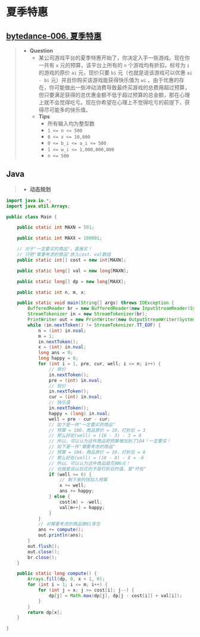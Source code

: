 # 夏季特惠

## [bytedance-006. 夏季特惠](https://leetcode.cn/problems/tJau2o/)

> - **Question**
>   - 某公司游戏平台的夏季特惠开始了，你决定入手一些游戏。现在你一共有 `x` 元的预算，该平台上所有的 `n` 个游戏均有折扣，标号为 `i` 的游戏的原价 `ai` 元，现价只要 `bi` 元（也就是说该游戏可以优惠 `ai - bi` 元）并且你购买该游戏能获得快乐值为 `wi` 。由于优惠的存在，你可能做出一些冲动消费导致最终买游戏的总费用超过预算，但只要满足获得的总优惠金额不低于超过预算的总金额，那在心理上就不会觉得吃亏。现在你希望在心理上不觉得吃亏的前提下，获得尽可能多的快乐值。
>   - **Tips**
>     - 所有输入均为整型数
>     - `1 <= n <= 500`
>     - `0 <= x <= 10,000`
>     - `0 <= b_i <= a_i <= 500`
>     - `1 <= w_i <= 1,000,000,000`
>     - `n <= 500`

## Java

> - **动态规划**

```java
import java.io.*;
import java.util.Arrays;

public class Main {

    public static int MAXN = 501;

    public static int MAXX = 100001;

    // 对于"一定要买的商品"，直接买！
    // 只把"需要考虑的商品"放入cost、val数组
    public static int[] cost = new int[MAXN];

    public static long[] val = new long[MAXN];

    public static long[] dp = new long[MAXX];

    public static int n, m, x;

    public static void main(String[] args) throws IOException {
        BufferedReader br = new BufferedReader(new InputStreamReader(System.in));
        StreamTokenizer in = new StreamTokenizer(br);
        PrintWriter out = new PrintWriter(new OutputStreamWriter(System.out));
        while (in.nextToken() != StreamTokenizer.TT_EOF) {
            n = (int) in.nval;
            m = 1;
            in.nextToken();
            x = (int) in.nval;
            long ans = 0;
            long happy = 0;
            for (int i = 1, pre, cur, well; i <= n; i++) {
                // 原价
                in.nextToken();
                pre = (int) in.nval;
                // 现价
                in.nextToken();
                cur = (int) in.nval;
                // 快乐值
                in.nextToken();
                happy = (long) in.nval;
                well = pre - cur - cur;
                // 如下是一件"一定要买的商品"
                // 预算 = 100，商品原价 = 10，打折后 = 3
                // 那么好处(well) = (10 - 3) - 3 = 4
                // 所以，可以认为这件商品把预算增加到了104！一定要买！
                // 如下是一件"需要考虑的商品"
                // 预算 = 104，商品原价 = 10，打折后 = 8
                // 那么好处(well) = (10 - 8) - 8 = -6
                // 所以，可以认为这件商品就花掉6元！
                // 也就是说以后花的不是打折后的值，是"坏处"
                if (well >= 0) {
                    // 剩下来的钱加入预算
                    x += well;
                    ans += happy;
                } else {
                    cost[m] = -well;
                    val[m++] = happy;
                }
            }
            // 对需要考虑的商品做01背包
            ans += compute();
            out.println(ans);
        }
        out.flush();
        out.close();
        br.close();
    }

    public static long compute() {
        Arrays.fill(dp, 0, x + 1, 0);
        for (int i = 1; i <= m; i++) {
            for (int j = x; j >= cost[i]; j--) {
                dp[j] = Math.max(dp[j], dp[j - cost[i]] + val[i]);
            }
        }
        return dp[x];
    }

}
```
